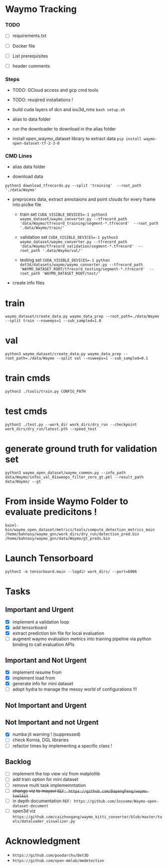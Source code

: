 # Waymo Tracking

### TODO
- [ ] requirements.txt
- [ ] Docker file
- [ ] List prerequisites
- [ ] header comments


### Steps

* TODO: GCloud access and gcp cmd tools
* TODO: reuqired installations !
* build cuda layers of dcn and iou3d_nms `bash setup.sh`
* alias to data folder
* run the downloader to download in the alias folder

* install open_waymo_dataset library to extract data
```pip install waymo-open-dataset-tf-2-3-0```

### CMD Lines

* alias data folder

* download data

``` python3 download_tfrecords.py --split 'training'  --root_path './data/Waymo' ```

* preprocess data, extract annotaions and point clouds for every frame into piclke file

    * train set 
    ```CUDA_VISIBLE_DEVICES=-1 python3 waymo_dataset/waymo_converter.py --tfrecord_path 'data/Waymo/tfrecord_training/segment-*.tfrecord'  --root_path '.data/Waymo/train/'```

    * validation set 
    ```CUDA_VISIBLE_DEVICES=-1 python3 waymo_dataset/waymo_converter.py --tfrecord_path 'data/Waymo/tfrecord_validation/segment-*.tfrecord'  --root_path '.data/Waymo/val/'```

    * testing set 
    ```CUDA_VISIBLE_DEVICES=-1 python det3d/datasets/waymo/waymo_converter.py --tfrecord_path 'WAYMO_DATASET_ROOT/tfrecord_testing/segment-*.tfrecord'  --root_path 'WAYMO_DATASET_ROOT/test/'```

* create info files
# train
``` waymo_dataset/create_data.py waymo_data_prep --root_path=./data/Waymo --split train --nsweeps=1 --sub_sampled=1.0 ```
# val
```python3 waymo_dataset/create_data.py waymo_data_prep --root_path=./data/Waymo --split val --nsweeps=1 --sub_sampled=0.1```



# train cmds
```python3 ./tools/train.py CONFIG_PATH```

# test cmds
```python3 ./test.py --work_dir work_dirs/dry_run --checkpoint work_dirs/dry_run/latest.pth --speed_test```

# generate ground truth for validation set
```python3 waymo_open_dataset/waymo_common.py --info_path data/Waymo/infos_val_01sweeps_filter_zero_gt.pkl --result_path data/Waymo/ --gt```



# From inside Waymo Folder to evaluate predicitons !
```bazel-bin/waymo_open_dataset/metrics/tools/compute_detection_metrics_main /home/bahnasy/waymo_gnn/work_dirs/dry_run/detection_pred.bin /home/bahnasy/waymo_gnn/data/Waymo/gt_preds.bin```


# Launch Tensorboard
```python3 -m tensorboard.main --logdir work_dirs/ --port=6006```


# Tasks

## Important and Urgent
- [x] implement a validation loop
- [x] add tensorboard 
- [x] extract prediction bin file for local evaluation
- [ ] augment waymo evaluation metrics into training pipeline via python binding to call evaluation APIs

## Important and Not Urgent
- [x] implement resume from
- [x] implement load from
- [x] generate info for mini dataset
- [ ] adopt hydra to manage the messy world of configurations !!!

## Not Important and Urgent

## Not Important and not Urgent
- [x] numba jit warning ! (suppressed)
- [ ] check Kornia, DGL libraries
- [ ] refactor times by implementing a specific class !

## Backlog
- [ ] implement the top view viz from matplotlib
- [ ] add train option for mini dataset
- [ ] remove multi task implememntation
- [ ] ~~change viz to mayavi `REF: https://github.com/DapengFeng/waymo-toolkit`~~
- [ ] in depth documentation `REF: https://github.com/Jossome/Waymo-open-dataset-document`
- [ ] open3d viz `https://github.com/caizhongang/waymo_kitti_converter/blob/master/tools/dataloader_visualizer.py`

# Acknowledgment
* `https://github.com/poodarchu/Det3D`
* `https://github.com/open-mmlab/mmdetection`
